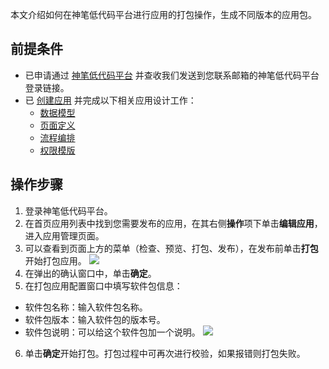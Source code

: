 本文介绍如何在神笔低代码平台进行应用的打包操作，生成不同版本的应用包。


## 前提条件


- 已申请通过 [神笔低代码平台](https://apaas.cloud.tencent.com/sign/apply) 并查收我们发送到您联系邮箱的神笔低代码平台登录链接。
- 已 [创建应用](https://cloud.tencent.com/document/product/1365/51314) 并完成以下相关应用设计工作：
	-  [数据模型](https://cloud.tencent.com/document/product/1365/51440)
	-  [页面定义](https://cloud.tencent.com/document/product/1365/51321)
	-  [流程编排](https://cloud.tencent.com/document/product/1365/51322)
	-  [权限模版](https://cloud.tencent.com/document/product/1365/51481)

## 操作步骤


1. 登录神笔低代码平台。
2. 在首页应用列表中找到您需要发布的应用，在其右侧**操作**项下单击**编辑应用**，进入应用管理页面。
3. 可以查看到页面上方的菜单（检查、预览、打包、发布），在发布前单击**打包**开始打包应用。
![](https://main.qcloudimg.com/raw/0e24b1dc31f4924e0a0e8cac29b096f1.jpg)
4. 在弹出的确认窗口中，单击**确定**。
5. 在打包应用配置窗口中填写软件包信息：
 - 软件包名称：输入软件包名称。
 - 软件包版本：输入软件包的版本号。
 - 软件包说明：可以给这个软件包加一个说明。
![](https://main.qcloudimg.com/raw/a755bbd0192119cdb2c5272867bd5f19.jpg)
6. 单击**确定**开始打包。打包过程中可再次进行校验，如果报错则打包失败。
 

